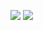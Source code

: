 ![](https://raw.githubusercontent.com/victoria406/github-stats/master/generated/overview.svg#gh-dark-mode-only)
![](https://raw.githubusercontent.com/victoria406/github-stats/master/generated/languages.svg#gh-dark-mode-only)



<!--
**victoria406/victoria406** is a ✨ _special_ ✨ repository because its `README.md` (this file) appears on your GitHub profile.

Here are some ideas to get you started:

- 🔭 I’m currently working on ...
- 🌱 I’m currently learning ...
- 👯 I’m looking to collaborate on ...
- 🤔 I’m looking for help with ...
- 💬 Ask me about ...
- 📫 How to reach me: ...
- 😄 Pronouns: ...
- ⚡ Fun fact: ...
-->
